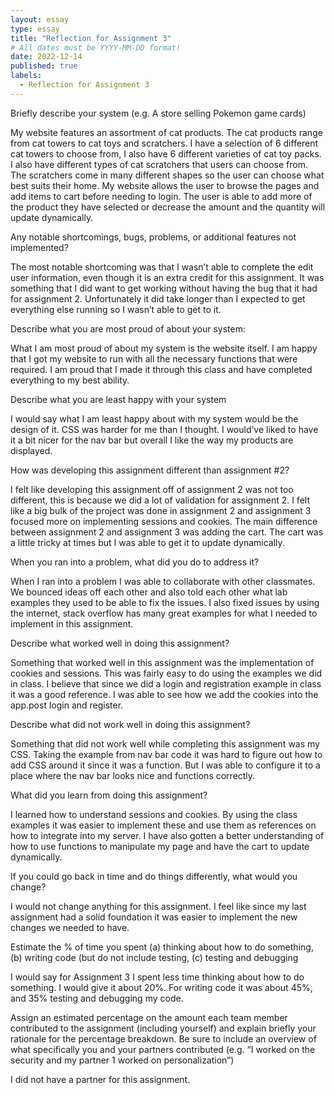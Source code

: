 ```yaml
---
layout: essay
type: essay
title: "Reflection for Assignment 3"
# All dates must be YYYY-MM-DD format!
date: 2022-12-14
published: true
labels:
  - Reflection for Assignment 3
---
```

<p>Briefly describe your system (e.g. A store selling Pokemon game cards)</p>
My website features an assortment of cat products. The cat products range from cat towers to cat toys and scratchers. I have a selection of 6 different cat towers to choose from, I also have 6 different varieties of cat toy packs. I also have different types of cat scratchers that users can choose from. The scratchers come in many different shapes so the user can choose what best suits their home. My website allows the user to browse the pages and add items to cart before needing to login. The user is able to add more of the product they have selected or decrease the amount and the quantity will update dynamically. 
<p>Any notable shortcomings, bugs, problems, or additional features not implemented?</p>
The most notable shortcoming was that I wasn’t able to complete the edit user information, even though it is an extra credit for this assignment. It was something that I did want to get working without having the bug that it had for assignment 2. Unfortunately it did take longer than I expected to get everything else running so I wasn’t able to get to it.
<p>Describe what you are most proud of about your system:</p>
What I am most proud of about my system is the website itself. I am happy that I got my website to run with all the necessary functions that were required. I am proud that I made it through this class and have completed everything to my best ability. 
<p>Describe what you are least happy with your system</p> 
I would say what I am least happy about with my system would be the design of it. CSS was harder for me than I thought. I would’ve liked to have it a bit nicer for the nav bar but overall I like the way my products are displayed. 
<p>How was developing this assignment different than assignment #2?</p>
I felt like developing this assignment off of assignment 2 was not too different, this is because we did a lot of validation for assignment 2. I felt like a big bulk of the project was done in assignment 2 and assignment 3 focused more on implementing sessions and cookies. The main difference between assignment 2 and assignment 3 was adding the cart. The cart was a little tricky at times but I was able to get it to update dynamically. 
<p>When you ran into a problem, what did you do to address it?</p>
When I ran into a problem I was able to collaborate with other classmates. We bounced ideas off each other and also told each other what lab examples they used to be able to fix the issues. I also fixed issues by using the internet, stack overflow has many great examples for what I needed to implement in this assignment. 
<p>Describe what worked well in doing this assignment?</p>
Something that worked well in this assignment was the implementation of cookies and sessions. This was fairly easy to do using the examples we did in class. I believe that since we did a login and registration example in class it was a good reference. I was able to see how we add the cookies into the app.post login and register. 
<p>Describe what did not work well in doing this assignment?</p>
Something that did not work well while completing this assignment was my CSS. Taking the example from nav bar code it was hard to figure out how to add CSS around it since it was a function. But I was able to configure it to a place where the nav bar looks nice and functions correctly. 
<p>What did you learn from doing this assignment?</p>
I learned how to understand sessions and cookies. By using the class examples it was easier to implement these and use them as references on how to integrate into my server. I have also gotten a better understanding of how to use functions to manipulate my page and have the cart to update dynamically. 
<p>If you could go back in time and do things differently, what would you change?</p>
I would not change anything for this assignment. I feel like since my last assignment had a solid foundation it was easier to implement the new changes we needed to have. 
<p>Estimate the % of time you spent (a) thinking about how to do something, (b) writing code (but do not include testing, (c) testing and debugging</p>
I would say for Assignment 3 I spent less time thinking about how to do something. I would give it about 20%. For writing code it was about 45%, and 35% testing and debugging my code. 
<p>Assign an estimated percentage on the amount each team member contributed to the assignment (including yourself) and explain briefly your rationale for the percentage breakdown. Be sure to include an overview of what specifically you and your partners contributed (e.g. “I worked on the security and my partner 1 worked on personalization”) </p>
I did not have a partner for this assignment.

